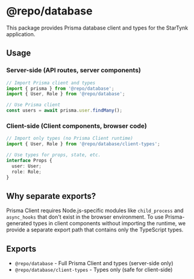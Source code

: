 # @repo/database

This package provides Prisma database client and types for the StarTynk application.

## Usage

### Server-side (API routes, server components)

```typescript
// Import Prisma client and types
import { prisma } from '@repo/database';
import { User, Role } from '@repo/database';

// Use Prisma client
const users = await prisma.user.findMany();
```

### Client-side (Client components, browser code)

```typescript
// Import only types (no Prisma Client runtime)
import { User, Role } from '@repo/database/client-types';

// Use types for props, state, etc.
interface Props {
  user: User;
  role: Role;
}
```

## Why separate exports?

Prisma Client requires Node.js-specific modules like `child_process` and `async_hooks` that don't exist in the browser environment. To use Prisma-generated types in client components without importing the runtime, we provide a separate export path that contains only the TypeScript types.

## Exports

- `@repo/database` - Full Prisma Client and types (server-side only)
- `@repo/database/client-types` - Types only (safe for client-side)